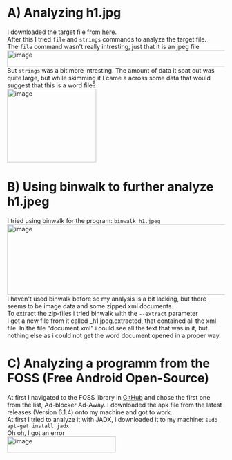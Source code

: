 # A) Analyzing h1.jpg  
I downloaded the target file from [here](https://hhmoodle.haaga-helia.fi/pluginfile.php/4346436/mod_folder/content/0/h1.jpg?forcedownload=1).  
After this I tried `file` and `strings` commands to analyze the target file.  
The `file` command wasn't really intresting, just that it is an jpeg file  
<img width="832" height="38" alt="image" src="https://github.com/user-attachments/assets/1155f3c8-1efd-4e1e-b3ee-39c1ea61d324" />  
But `strings` was a bit more intresting. The amount of data it spat out was quite large, but while skimming it I came a across some data that would suggest that this is a word file?  
<img width="206" height="170" alt="image" src="https://github.com/user-attachments/assets/41ffcff6-e811-4706-98ba-5b8cca915c15" />  
# B) Using binwalk to further analyze h1.jpeg  
I tried using binwalk for the program: `binwalk h1.jpeg`  
<img width="629" height="163" alt="image" src="https://github.com/user-attachments/assets/8e70f63b-aa69-48cd-9c39-22f650f68cb9" />  
I haven't used binwalk before so my analysis is a bit lacking, but there seems to be image data and some zipped xml documents.  
To extract the zip-files i tried binwalk with the `--extract` parameter  
I got a new file from it called _h1.jpeg.extracted, that contained all the xml file. In the file "document.xml" i could see all the text that was in it, but nothing else as i could not get the word document opened in a proper way.  
# C) Analyzing a programm from the FOSS (Free Android Open-Source) 
At first I navigated to the FOSS library in [GitHub](https://github.com/offa/android-foss) and chose the first one from the list, Ad-blocker Ad-Away.
I downloaded the apk file from the latest releases (Version 6.1.4) onto my machine and got to work.  
At first I tried to analyze it with JADX, i downloaded it to my machine: `sudo apt-get install jadx`  
Oh oh, I got an error  
<img width="251" height="37" alt="image" src="https://github.com/user-attachments/assets/c9794230-8941-4fed-b9ec-283e7ca54268" />  



